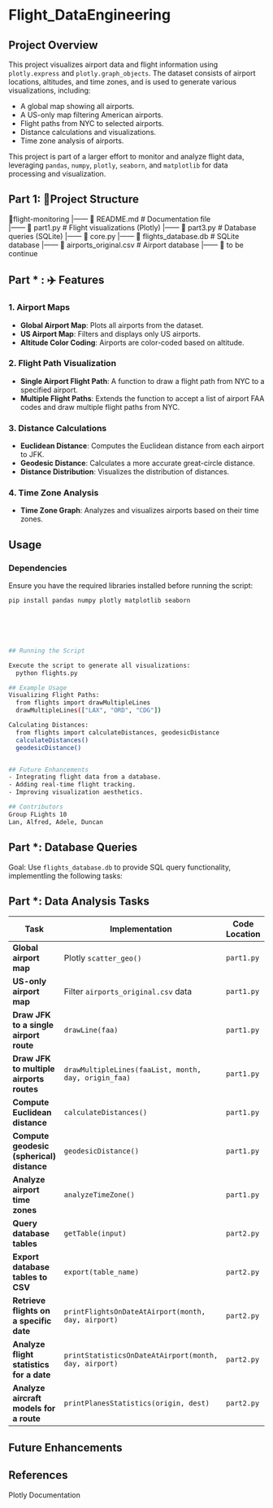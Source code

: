 # Flight_DataEngineering

## Project Overview
This project visualizes airport data and flight information using `plotly.express` and `plotly.graph_objects`. The dataset consists of airport locations, altitudes, and time zones, and is used to generate various visualizations, including:

- A global map showing all airports.
- A US-only map filtering American airports.
- Flight paths from NYC to selected airports.
- Distance calculations and visualizations.
- Time zone analysis of airports.

This project is part of a larger effort to monitor and analyze flight data, leveraging `pandas`, `numpy`, `plotly`, `seaborn`, and `matplotlib` for data processing and visualization.

## Part 1: 📂Project Structure

📂flight-monitoring
|—— 📜 README.md                      # Documentation file                       
|—— 📜 part1.py                       # Flight visualizations (Plotly)
|—— 📜 part3.py                       # Database queries (SQLite)
|—— 📜 core.py 
|—— 📜 flights_database.db            # SQLite database
|—— 📜 airports_original.csv          # Airport database
|—— 📜 to be continue

## Part * : ✈️ Features
### 1. Airport Maps
- **Global Airport Map**: Plots all airports from the dataset.
- **US Airport Map**: Filters and displays only US airports.
- **Altitude Color Coding**: Airports are color-coded based on altitude.

### 2. Flight Path Visualization
- **Single Airport Flight Path**: A function to draw a flight path from NYC to a specified airport.
- **Multiple Flight Paths**: Extends the function to accept a list of airport FAA codes and draw multiple flight paths from NYC.

### 3. Distance Calculations
- **Euclidean Distance**: Computes the Euclidean distance from each airport to JFK.
- **Geodesic Distance**: Calculates a more accurate great-circle distance.
- **Distance Distribution**: Visualizes the distribution of distances.

### 4. Time Zone Analysis
- **Time Zone Graph**: Analyzes and visualizes airports based on their time zones.

## Usage
### Dependencies
Ensure you have the required libraries installed before running the script:
```sh
pip install pandas numpy plotly matplotlib seaborn






## Running the Script

Execute the script to generate all visualizations:
  python flights.py

## Example Usage
Visualizing Flight Paths:
  from flights import drawMultipleLines
  drawMultipleLines(["LAX", "ORD", "CDG"])

Calculating Distances:
  from flights import calculateDistances, geodesicDistance
  calculateDistances()
  geodesicDistance()


## Future Enhancements
- Integrating flight data from a database.
- Adding real-time flight tracking.
- Improving visualization aesthetics.

## Contributors
Group FLights 10
Lan, Alfred, Adele, Duncan
```
## Part *: Database Queries 

Goal: Use ```flights_database.db``` to provide SQL query functionality, implementling the following tasks:

## Part *: Data Analysis Tasks

| Task | Implementation | Code Location |
|------|--------------|--------------|
| **Global airport map** | Plotly `scatter_geo()` | `part1.py` |
| **US-only airport map** | Filter `airports_original.csv` data | `part1.py` |
| **Draw JFK to a single airport route** | `drawLine(faa)` | `part1.py` |
| **Draw JFK to multiple airports routes** | `drawMultipleLines(faaList, month, day, origin_faa)` | `part1.py` |
| **Compute Euclidean distance** | `calculateDistances()` | `part1.py` |
| **Compute geodesic (spherical) distance** | `geodesicDistance()` | `part1.py` |
| **Analyze airport time zones** | `analyzeTimeZone()` | `part1.py` |
| **Query database tables** | `getTable(input)` | `part2.py` |
| **Export database tables to CSV** | `export(table_name)` | `part2.py` |
| **Retrieve flights on a specific date** | `printFlightsOnDateAtAirport(month, day, airport)` | `part2.py` |
| **Analyze flight statistics for a date** | `printStatisticsOnDateAtAirport(month, day, airport)` | `part2.py` |
| **Analyze aircraft models for a route** | `printPlanesStatistics(origin, dest)` | `part2.py` |

## Future Enhancements

## References
Plotly Documentation
